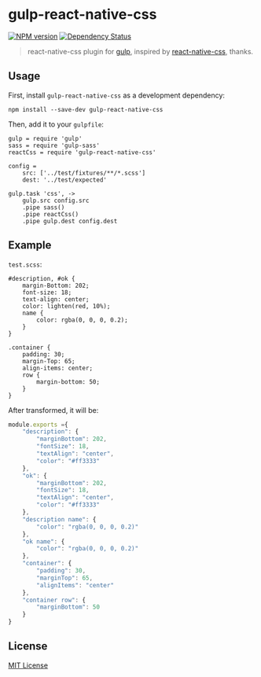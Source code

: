 # gulp-react-native-css
[![NPM version][npm-image]][npm-url] [![Dependency Status][depstat-image]][depstat-url]

> react-native-css plugin for [gulp](https://github.com/wearefractal/gulp), 
inspired by [react-native-css](https://github.com/sabeurthabti/react-native-css), thanks.

## Usage

First, install `gulp-react-native-css` as a development dependency:

```shell
npm install --save-dev gulp-react-native-css
```

Then, add it to your `gulpfile`:

```
gulp = require 'gulp'
sass = require 'gulp-sass'
reactCss = require 'gulp-react-native-css'

config =
	src: ['../test/fixtures/**/*.scss']
	dest: '../test/expected'

gulp.task 'css', ->
	gulp.src config.src
	.pipe sass()
	.pipe reactCss()
	.pipe gulp.dest config.dest

```

## Example

`test.scss`:

```
#description, #ok {
	margin-Bottom: 202;
	font-size: 18;
	text-align: center;
	color: lighten(red, 10%);
	name {
		color: rgba(0, 0, 0, 0.2);
	}
}

.container {
	padding: 30;
	margin-Top: 65;
	align-items: center;
	row {
		margin-bottom: 50;
	}
}

```

After transformed, it will be:

```javascript
module.exports ={
    "description": {
        "marginBottom": 202,
        "fontSize": 18,
        "textAlign": "center",
        "color": "#ff3333"
    },
    "ok": {
        "marginBottom": 202,
        "fontSize": 18,
        "textAlign": "center",
        "color": "#ff3333"
    },
    "description name": {
        "color": "rgba(0, 0, 0, 0.2)"
    },
    "ok name": {
        "color": "rgba(0, 0, 0, 0.2)"
    },
    "container": {
        "padding": 30,
        "marginTop": 65,
        "alignItems": "center"
    },
    "container row": {
        "marginBottom": 50
    }
}

```



## License

[MIT License](http://en.wikipedia.org/wiki/MIT_License)

[npm-url]: https://npmjs.org/package/gulp-react-native-css
[npm-image]: https://badge.fury.io/js/gulp-react-native-css.png

[travis-url]: http://travis-ci.org/soliury/gulp-react-native-css
[travis-image]: https://secure.travis-ci.org/soliury/gulp-react-native-css.png?branch=master

[coveralls-url]: https://coveralls.io/r/soliury/gulp-react-native-css
[coveralls-image]: https://coveralls.io/repos/soliury/gulp-react-native-css/badge.png

[depstat-url]: https://david-dm.org/soliury/gulp-react-native-css
[depstat-image]: https://david-dm.org/soliury/gulp-react-native-css.png
